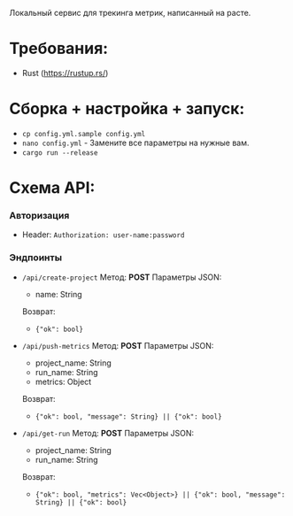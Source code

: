 Локальный сервис для трекинга метрик, написанный на расте.

# Требования:
 - Rust (https://rustup.rs/)

# Сборка + настройка + запуск:
 - `cp config.yml.sample config.yml`
 - `nano config.yml` - Замените все параметры на нужные вам.
 - `cargo run --release`

# Схема API:
### Авторизация
 - Header: `Authorization: user-name:password`
### Эндпоинты
 - `/api/create-project`
    Метод: **POST**
    Параметры JSON:
     - name: String

    Возврат:
     - `{"ok": bool}`

 - `/api/push-metrics`
    Метод: **POST**
    Параметры JSON:
     - project_name: String
     - run_name: String
     - metrics: Object

    Возврат:
     - `{"ok": bool, "message": String} || {"ok": bool}`

 - `/api/get-run`
    Метод: **POST**
    Параметры JSON:
     - project_name: String
     - run_name: String

    Возврат:
     - `{"ok": bool, "metrics": Vec<Object>} || {"ok": bool, "message": String} || {"ok": bool}`
